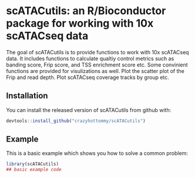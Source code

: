 
<!-- README.md is generated from README.Rmd. Please edit that file -->

# scATACutils: an R/Bioconductor package for working with 10x scATACseq data

<!-- badges: start -->

<!-- badges: end -->

The goal of scATACutils is to provide functions to work with 10x
scATACseq data. It includes functions to calculate qualtiy control
metrics such as banding score, Frip score, and TSS enrichment score etc.
Some convinient functions are provided for visulizations as well. Plot
the scatter plot of the Frip and read depth. Plot scATACseq coverage
tracks by group etc.

## Installation

You can install the released version of scATACutils from github with:

``` r
devtools::install_github("crazyhottommy/scATACutils")
```

## Example

This is a basic example which shows you how to solve a common problem:

``` r
library(scATACutils)
## basic example code
```
